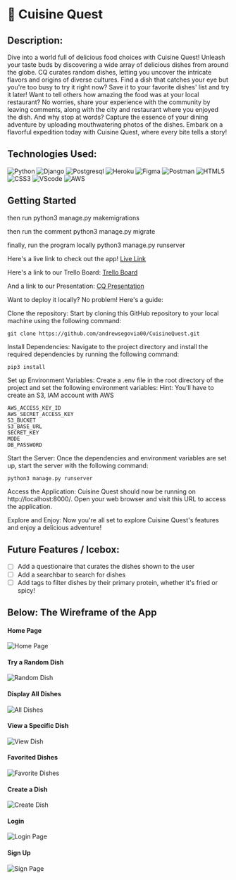 # :custard:  Cuisine Quest

## Description:

Dive into a world full of delicious food choices with Cuisine Quest! Unleash your taste buds by discovering a wide array of delicious dishes from around the globe. CQ curates random dishes, letting you uncover the intricate flavors and origins of diverse cultures. Find a dish that catches your eye but you're too busy to try it right now? Save it to your favorite dishes' list and try it later! Want to tell others how amazing the food was at your local restaurant? No worries, share your experience with the community by leaving comments, along with the city and restaurant where you enjoyed the dish. And why stop at words? Capture the essence of your dining adventure by uploading mouthwatering photos of the dishes. Embark on a flavorful expedition today with Cuisine Quest, where every bite tells a story!

## Technologies Used:

![Python](https://img.shields.io/badge/Python-FFD43B?style=for-the-badge&logo=python&logoColor=blue) ![Django](https://img.shields.io/badge/Django-092E20?style=for-the-badge&logo=django&logoColor=green) ![Postgresql](https://img.shields.io/badge/PostgreSQL-316192?style=for-the-badge&logo=postgresql&logoColor=white) ![Heroku](https://img.shields.io/badge/Heroku-430098?style=for-the-badge&logo=heroku&logoColor=white) ![Figma](https://img.shields.io/badge/Figma-F24E1E?style=for-the-badge&logo=figma&logoColor=white) ![Postman](https://img.shields.io/badge/Postman-FF6C37?style=for-the-badge&logo=Postman&logoColor=white) ![HTML5](https://img.shields.io/badge/HTML5-E34F26?style=for-the-badge&logo=html5&logoColor=white) ![CSS3](https://img.shields.io/badge/CSS3-1572B6?style=for-the-badge&logo=css3&logoColor=white) ![VScode](https://img.shields.io/badge/VSCode-0078D4?style=for-the-badge&logo=visual%20studio%20code&logoColor=white)
![AWS](https://img.shields.io/badge/Amazon_AWS-FF9900?style=for-the-badge&logo=amazonaws&logoColor=white)

## Getting Started

then run python3 manage.py makemigrations

then run the comment python3 manage.py migrate

finally, run the program locally
python3 manage.py runserver

Here's a live link to check out the app! [Live Link](https://cuisine-quest-app-72c4b2078ce8.herokuapp.com/)

Here's a link to our Trello Board: [Trello Board](https://trello.com/invite/b/H5CgLobg/ATTI12e846a40b7c81b7aac01714fbbedf358BA56E74/project-x)

And a link to our Presentation: [CQ Presentation](https://docs.google.com/presentation/d/1WfC8VgTBY0pQOlEFjcsf_ahRLroUgU2QxTImZARp6ww/edit?usp=sharing)

Want to deploy it locally? No problem! Here's a guide:

Clone the repository: Start by cloning this GitHub repository to your local machine using the following command:

```
git clone https://github.com/andrewsegovia00/CuisineQuest.git
```

Install Dependencies: Navigate to the project directory and install the required dependencies by running the following command:

```
pip3 install
```
Set up Environment Variables: Create a .env file in the root directory of the project and set the following environment variables: 
Hint: You'll have to create an S3, IAM account with AWS

```
AWS_ACCESS_KEY_ID
AWS_SECRET_ACCESS_KEY
S3_BUCKET
S3_BASE_URL
SECRET_KEY
MODE
DB_PASSWORD
```

Start the Server: Once the dependencies and environment variables are set up, start the server with the following command:

```
python3 manage.py runserver
```
Access the Application: Cuisine Quest should now be running on http://localhost:8000/. Open your web browser and visit this URL to access the application.

Explore and Enjoy: Now you're all set to explore Cuisine Quest's features and enjoy a delicious adventure!

## Future Features / Icebox:
- [ ] Add a questionaire that curates the dishes shown to the user
- [ ] Add a searchbar to search for dishes
- [ ] Add tags to filter dishes by their primary protein, whether it's fried or spicy!

## Below: The Wireframe of the App

#### Home Page
![Home Page](/main_app/static/assets/Home.png)

#### Try a Random Dish
![Random Dish](/main_app/static/assets/RandDish.png)

#### Display All Dishes
![All Dishes](/main_app/static/assets/AllDishes.png)

#### View a Specific Dish
![View Dish](/main_app/static/assets/ViewDish.png)

#### Favorited Dishes
![Favorite Dishes](/main_app/static/assets/FavoritedDishes.png)

#### Create a Dish
![Create Dish](/main_app/static/assets/CreateDish.png)

#### Login
![Login Page](/main_app/static/assets/LogIn.png)

#### Sign Up
![Sign Page](/main_app/static/assets/SignUp.png)